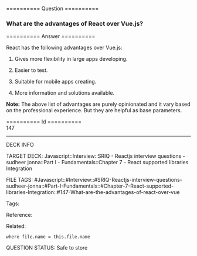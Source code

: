 ========== Question ==========  

### What are the advantages of React over Vue.js?  

========== Answer ==========  

React has the following advantages over Vue.js:

1.  Gives more flexibility in large apps developing.

2.  Easier to test.

3.  Suitable for mobile apps creating.

4.  More information and solutions available.

**Note:** The above list of advantages are purely opinionated and it vary based on the professional experience. But they are helpful as base parameters.

========== Id ==========  
147

---

DECK INFO

TARGET DECK: Javascript::Interview::SRIQ - Reactjs interview questions - sudheer jonna::Part I - Fundamentals::Chapter 7 - React supported libraries Integration

FILE TAGS: #Javascript::#Interview::#SRIQ-Reactjs-interview-questions-sudheer-jonna::#Part-I-Fundamentals::#Chapter-7-React-supported-libraries-Integration::#147-What-are-the-advantages-of-react-over-vue

Tags:

Reference:

Related:

```dataview
where file.name = this.file.name
```
QUESTION STATUS: Safe to store
